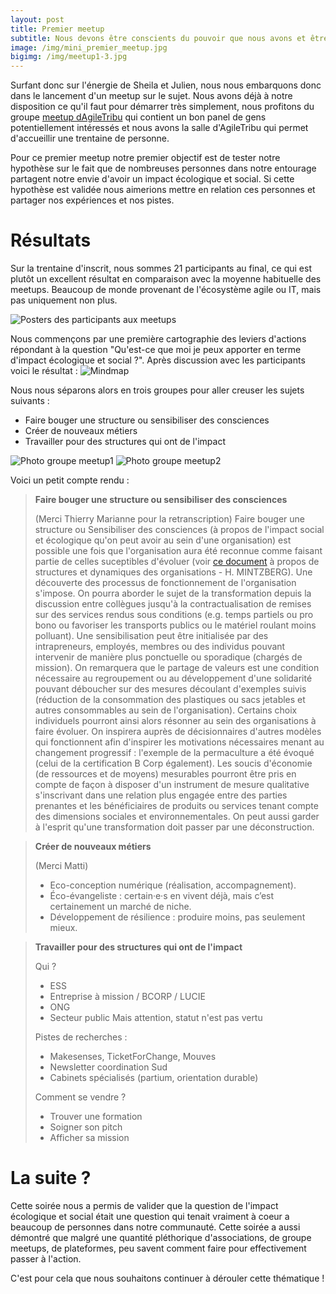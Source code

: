 ```yaml
---
layout: post
title: Premier meetup 
subtitle: Nous devons être conscients du pouvoir que nous avons et être capables d'imaginer son impact si nous ne voulons pas qu'il nous domine à son tour. -- David Baltimore
image: /img/mini_premier_meetup.jpg
bigimg: /img/meetup1-3.jpg
---
```


Surfant donc sur l'énergie de Sheila et Julien, nous nous embarquons donc dans le lancement d'un meetup sur le sujet. Nous avons déjà à notre disposition ce qu'il faut pour démarrer très simplement, nous profitons du groupe [meetup dAgileTribu](https://www.meetup.com/AgileTribu/events/265089998/) qui contient un bon panel de gens potentiellement intéressés et nous avons la salle d'AgileTribu qui permet d'accueillir une trentaine de personne.

Pour ce premier meetup notre premier objectif est de tester notre hypothèse sur le fait que de nombreuses personnes dans notre entourage partagent notre envie d'avoir un impact écologique et social. Si cette hypothèse est validée nous aimerions mettre en relation ces personnes et partager nos expériences et nos pistes.
 
# Résultats

Sur la trentaine d'inscrit, nous sommes 21 participants au final, ce qui est plutôt un excellent résultat en comparaison avec la moyenne habituelle des meetups. Beaucoup de monde provenant de l'écosystème agile ou IT, mais pas uniquement non plus.

![Posters des participants aux meetups](/impact-job/img/meetup1-4.jpg)

Nous commençons par une première cartographie des leviers d'actions répondant à la question "Qu'est-ce que moi je peux apporter en terme d'impact écologique et social ?". Après discussion avec les participants voici le résultat :
![Mindmap](/impact-job/img/mindmap-impact.jpg)

Nous nous séparons alors en trois groupes pour aller creuser les sujets suivants :
 - Faire bouger une structure ou sensibiliser des consciences
 - Créer de nouveaux métiers
 - Travailler pour des structures qui ont de l'impact

![Photo groupe meetup1](/impact-job/img/meetup1-1.jpg)
![Photo groupe meetup2](/impact-job/img/meetup1-2.jpg)

Voici un petit compte rendu :

> **Faire bouger une structure ou sensibiliser des consciences**
>
> (Merci Thierry Marianne pour la retranscription) 
> Faire bouger une structure ou Sensibiliser des consciences (à propos de l'impact social et écologique qu'on peut avoir au sein d'une organisation) est possible une fois que l'organisation aura été reconnue comme faisant partie de celles suceptibles d'évoluer (voir [ce document](http://documents.irevues.inist.fr/handle/2042/28542) à propos de structures et dynamiques des organisations - H. MINTZBERG). Une découverte des processus de fonctionnement de l'organisation s'impose. On pourra aborder le sujet de la transformation  depuis la discussion entre collègues jusqu'à la contractualisation de remises sur des services rendus sous conditions (e.g. temps partiels ou pro bono ou favoriser les transports publics ou le  matériel roulant moins polluant). Une sensibilisation peut être initialisée par des intrapreneurs, employés, membres ou des individus pouvant intervenir de manière plus ponctuelle  ou sporadique (chargés de mission). On remarquera que le partage de valeurs est une condition nécessaire au regroupement ou au développement d'une solidarité pouvant déboucher sur des mesures découlant d'exemples suivis (réduction de la consommation des plastiques ou sacs jetables et autres consommables au sein de l'organisation). Certains choix individuels pourront ainsi alors résonner au sein des organisations à faire évoluer. On inspirera auprès de décisionnaires d'autres modèles qui fonctionnent afin d'inspirer les motivations nécessaires menant au changement progressif : l'exemple de la permaculture a été évoqué (celui de la certification B Corp également). Les soucis d'économie (de ressources et de moyens) mesurables pourront être pris en compte de façon à disposer d'un instrument de mesure qualitative s'inscrivant dans une relation plus engagée entre des parties prenantes et les bénéficiaires de produits ou services tenant compte des dimensions sociales et environnementales. On peut aussi garder à l'esprit qu'une transformation doit passer par une déconstruction.

> **Créer de nouveaux métiers**
>
> (Merci Matti)
> - Eco-conception numérique (réalisation, accompagnement). 
> - Éco-évangeliste : certain‧e‧s en vivent déjà, mais c’est certainement un marché de niche. 
> - Développement de résilience : produire moins, pas seulement mieux.

> **Travailler pour des structures qui ont de l'impact**
>
> Qui ?
> - ESS 
> - Entreprise à mission / BCORP / LUCIE
> - ONG
> - Secteur public
> Mais attention, statut n'est pas vertu
>
> Pistes de recherches :
> - Makesenses, TicketForChange, Mouves
> - Newsletter coordination Sud
> - Cabinets spécialisés (partium, orientation durable)
>
>Comment se vendre ?
> - Trouver une formation
> - Soigner son pitch
> - Afficher sa mission

# La suite ?

Cette soirée nous a permis de valider que la question de l'impact écologique et social était une question qui tenait vraiment à coeur a beaucoup de personnes dans notre communauté. Cette soirée a aussi démontré que malgré une quantité pléthorique d'associations, de groupe meetups, de plateformes, peu savent comment faire pour effectivement passer à l'action.

C'est pour cela que nous souhaitons continuer à dérouler cette thématique !

